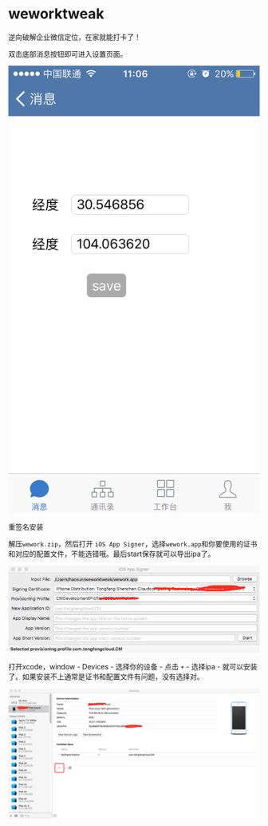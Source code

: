 # weworktweak
逆向破解企业微信定位，在家就能打卡了！

双击底部消息按钮即可进入设置页面。

![设置界面](/img/set.PNG)

重签名安装

解压`wework.zip`，然后打开 `iOS App Signer`，选择`wework.app`和你要使用的证书和对应的配置文件，不能选错哦。最后start保存就可以导出ipa了。

![打包界面](/img/package.PNG)

打开xcode，window - Devices - 选择你的设备 - 点击 `+` - 选择ipa - 就可以安装了。如果安装不上通常是证书和配置文件有问题，没有选择对。

![安装界面](/img/install.PNG)